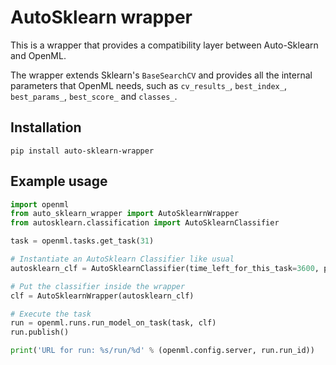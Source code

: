 # AutoSklearn wrapper
This is a wrapper that provides a compatibility layer between Auto-Sklearn and OpenML.

The wrapper extends Sklearn's `BaseSearchCV` and provides all the internal parameters that OpenML needs, such as 
`cv_results_`, `best_index_`, `best_params_`, `best_score_` and `classes_`.

## Installation
```
pip install auto-sklearn-wrapper
```

## Example usage
```python
import openml
from auto_sklearn_wrapper import AutoSklearnWrapper
from autosklearn.classification import AutoSklearnClassifier

task = openml.tasks.get_task(31)

# Instantiate an AutoSklearn Classifier like usual
autosklearn_clf = AutoSklearnClassifier(time_left_for_this_task=3600, per_run_time_limit=360)

# Put the classifier inside the wrapper
clf = AutoSklearnWrapper(autosklearn_clf)

# Execute the task
run = openml.runs.run_model_on_task(task, clf)
run.publish()

print('URL for run: %s/run/%d' % (openml.config.server, run.run_id))
```